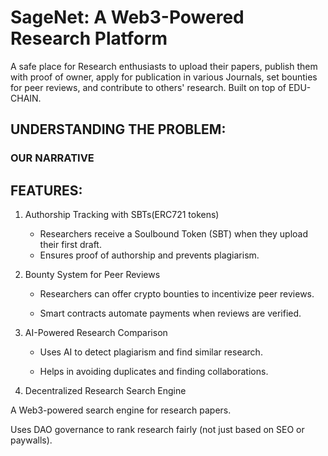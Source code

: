 # SageNet: A Web3-Powered Research Platform

A safe place for Research enthusiasts to upload their papers, publish them with proof of owner, apply for publication in various Journals, set bounties for peer reviews, and contribute to others' research. Built on top of EDU-CHAIN.

## UNDERSTANDING THE PROBLEM:

### OUR NARRATIVE



## FEATURES:

1. Authorship Tracking with SBTs(ERC721 tokens)
    * Researchers receive a Soulbound Token (SBT) when they upload their first draft.
    * Ensures proof of authorship and prevents plagiarism.

2. Bounty System for Peer Reviews
    * Researchers can offer crypto bounties to incentivize peer reviews.

    * Smart contracts automate payments when reviews are verified.

3. AI-Powered Research Comparison

    * Uses AI to detect plagiarism and find similar research.

    * Helps in avoiding duplicates and finding collaborations.

4. Decentralized Research Search Engine

A Web3-powered search engine for research papers.

Uses DAO governance to rank research fairly (not just based on SEO or paywalls).

